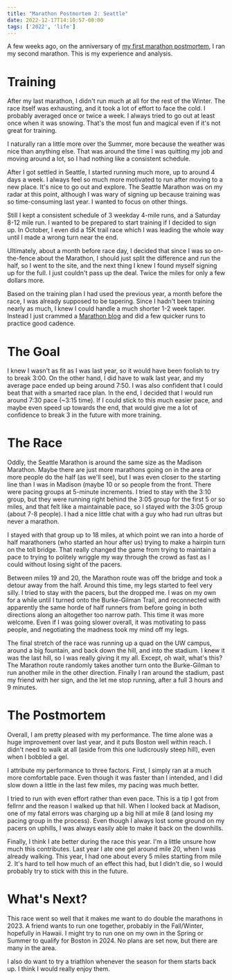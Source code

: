 ```yaml
---
title: "Marathon Postmortem 2: Seattle"
date: 2022-12-17T14:10:57-08:00
tags: ['2022', 'life']
---
```


A few weeks ago, on the anniversary of [my first marathon postmortem](../marathon), I ran my second marathon.
This is my experience and analysis.

# Training

After my last marathon, I didn't run much at all for the rest of the Winter.
The race itself was exhausting, and it took a lot of effort to face the cold.
I probably averaged once or twice a week.
I always tried to go out at least once when it was snowing.
That's the most fun and magical even if it's not great for training.

I naturally ran a little more over the Summer, more because the weather was nice than anything else.
That was around the time I was quitting my job and moving around a lot, so I had nothing like a consistent schedule.

After I got settled in Seattle, I started running much more, up to around 4 days a week.
I always feel so much more motivated to run after moving to a new place.
It's nice to go out and explore.
The Seattle Marathon was on my radar at this point, although I was wary of signing up because training was so time-consuming last year.
I wanted to focus on other things.

Still I kept a consistent schedule of 3 weekday 4-mile runs, and a Saturday 8-12 mile run.
I wanted to be prepared to start training if I decided to sign up.
In October, I even did a 15K trail race which I was leading the whole way until I made a wrong turn near the end.

Ultimately, about a month before race day, I decided that since I was so on-the-fence about the Marathon, I should just split the difference and run the half, so I went to the site, and the next thing I knew I found myself signing up for the full.
I just couldn't pass up the deal.
Twice the miles for only a few dollars more.

Based on the training plan I had used the previous year, a month before the race, I was already supposed to be tapering.
Since I hadn't been training nearly as much, I knew I could handle a much shorter 1-2 week taper.
Instead I just crammed a [Marathon blog](https://fellrnr.com/wiki/Running_Marathons) and did a few quicker runs to practice good cadence.

# The Goal

I knew I wasn't as fit as I was last year, so it would have been foolish to try to break 3:00.
On the other hand, I did have to walk last year, and my average pace ended up being around 7:50.
I was also confident that I could beat that with a smarted race plan.
In the end, I decided that I would run around 7:30 pace (~3:15 time).
If I could stick to this much easier pace, and maybe even speed up towards the end, that would give me a lot of confidence to break 3 in the future with more training.

# The Race

Oddly, the Seattle Marathon is around the same size as the Madison Marathon.
Maybe there are just more marathons going on in the area or more people do the half (as we'll see), but I was even closer to the starting line than I was in Madison (maybe 10 or so people from the front.
There were pacing groups at 5-minute increments.
I tried to stay with the 3:10 group, but they were running right behind the 3:05 group for the first 5 or so miles, and that felt like a maintainable pace, so I stayed with the 3:05 group (about 7-8 people).
I had a nice little chat with a guy who had run ultras but never a marathon.

I stayed with that group up to 18 miles, at which point we ran into a horde of half marathoners (who started an hour after us) trying to make a hairpin turn on the toll bridge.
That really changed the game from trying to maintain a pace to trying to politely wriggle my way through the crowd as fast as I could without losing sight of the pacers.

Between miles 19 and 20, the Marathon route was off the bridge and took a detour away from the half.
Around this time, my legs started to feel very silly.
I tried to stay with the pacers, but the dropped me.
I was on my own for a while until I turned onto the Burke-Gilman Trail, and reconnected with apparently the same horde of half runners from before going in both directions along an altogether too narrow path.
This time it was more welcome.
Even if I was going slower overall, it was motivating to pass people, and negotiating the madness took my mind off my legs.

The final stretch of the race was running up a quad on the UW campus, around a big fountain, and back down the hill, and into the stadium.
I knew it was the last hill, so I was really giving it my all.
Except, oh wait, what's this?
The Marathon route randomly takes another turn onto the Burke-Gilman to run another mile in the other direction.
Finally I ran around the stadium, past my friend with her sign, and the let me stop running, after a full 3 hours and 9 minutes.

# The Postmortem

Overall, I am pretty pleased with my performance.
The time alone was a huge improvement over last year, and it puts Boston well within reach.
I didn't need to walk at all (aside from this one ludicrously steep hill), even when I bobbled a gel.

I attribute my performance to three factors.
First, I simply ran at a much more comfortable pace.
Even though it was faster than I intended, and I did slow down a little in the last few miles, my pacing was much better.

I tried to run with even effort rather than even pace.
This is a tip I got from fellrnr and the reason I walked up that hill.
When I looked back at Madison, one of my fatal errors was charging up a big hill at mile 8 (and losing my pacing group in the process).
Even though I always lost some ground on my pacers on uphills, I was always easily able to make it back on the downhills.

Finally, I think I ate better during the race this year.
I'm a little unsure how much this contributes.
Last year I ate one gel around mile 20, when I was already walking.
This year, I had one about every 5 miles starting from mile 2.
It's hard to tell how much of an effect this had, but I didn't die, so I would probably try to stick with this in the future.

# What's Next?

This race went so well that it makes me want to do double the marathons in 2023.
A friend wants to run one together, probably in the Fall/Winter, hopefully in Hawaii.
I might try to run one on my own in the Spring or Summer to qualify for Boston in 2024.
No plans are set now, but there are many in the area.

I also do want to try a triathlon whenever the season for them starts back up.
I think I would really enjoy them.

